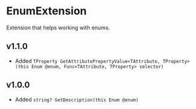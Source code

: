 ﻿# EnumExtension
Extension that helps working with enums.

## v1.1.0
* Added `TProperty GetAttributePropertyValue<TAttribute, TProperty>(this Enum @enum, Func<TAttribute, TProperty> selector)`

## v1.0.0
* Added `string? GetDescription(this Enum @enum)`
